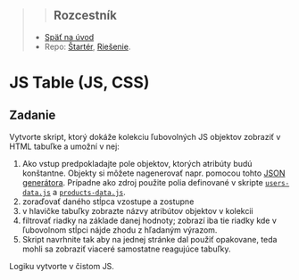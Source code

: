 <div class="hidden">

> > ## Rozcestník
> - [Späť na úvod](../../README.md)
> - Repo: [Štartér](/../../tree/main/js-a-css/jstable), [Riešenie](/../../tree/solution/js-a-css/jstable).
</div>

# JS Table (JS, CSS)

## Zadanie

Vytvorte skript, ktorý dokáže kolekciu ľubovolných JS objektov zobraziť v HTML tabuľke a umožní v nej:
1. Ako vstup predpokladajte pole objektov, ktorých atribúty budú konštantne. Objekty si môžete nagenerovať napr. pomocou tohto [JSON generátora](https://www.json-generator.com/). Prípadne ako zdroj použite polia definované v skripte [`users-data.js`](users-data.js) a  [`products-data.js`](products-data.js).
1. zoraďovať daného stĺpca vzostupe a zostupne
2. v hlavičke tabuľky zobrazte názvy atribútov objektov v kolekcii
3. filtrovať riadky na základe danej hodnoty; zobrazí iba tie riadky kde v ľubovolnom stĺpci nájde zhodu z hľadaným výrazom. 
4. Skript navrhnite tak aby na jednej stránke dal použiť opakovane, teda mohli sa zobraziť viaceré samostatne reagujúce tabuľky.

Logiku vytvorte v čistom JS.

